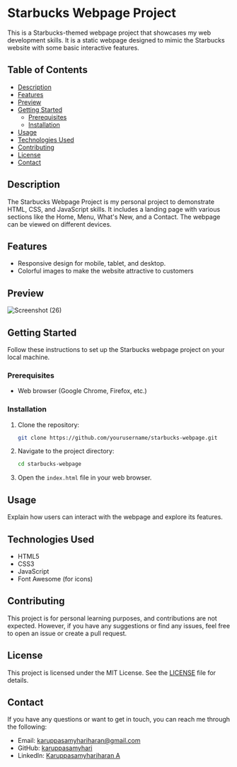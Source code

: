 # Starbucks Webpage Project

This is a Starbucks-themed webpage project that showcases my web development skills. It is a static webpage designed to mimic the Starbucks website with some basic interactive features.

## Table of Contents

- [Description](#description)
- [Features](#features)
- [Preview](#preview)
- [Getting Started](#getting-started)
  - [Prerequisites](#prerequisites)
  - [Installation](#installation)
- [Usage](#usage)
- [Technologies Used](#technologies-used)
- [Contributing](#contributing)
- [License](#license)
- [Contact](#contact)

## Description

The Starbucks Webpage Project is my personal project to demonstrate HTML, CSS, and JavaScript skills. It includes a landing page with various sections like the Home, Menu, What's New, and a Contact. The webpage can be viewed on different devices.

## Features

- Responsive design for mobile, tablet, and desktop.
- Colorful images to make the website attractive to customers

## Preview

![Screenshot (26)](https://github.com/karuppasamyhari/Starbucks/assets/86235041/1e179b1d-6ae7-4b18-8db4-ab28f6115781)

## Getting Started

Follow these instructions to set up the Starbucks webpage project on your local machine.

### Prerequisites

- Web browser (Google Chrome, Firefox, etc.)

### Installation

1. Clone the repository:
   ```bash
   git clone https://github.com/yourusername/starbucks-webpage.git
   ```

2. Navigate to the project directory:
   ```bash
   cd starbucks-webpage
   ```

3. Open the `index.html` file in your web browser.

## Usage

Explain how users can interact with the webpage and explore its features.

## Technologies Used

- HTML5
- CSS3
- JavaScript
- Font Awesome (for icons)

## Contributing

This project is for personal learning purposes, and contributions are not expected. However, if you have any suggestions or find any issues, feel free to open an issue or create a pull request.

## License

This project is licensed under the MIT License. See the [LICENSE](LICENSE) file for details.

## Contact

If you have any questions or want to get in touch, you can reach me through the following:

- Email: karuppasamyhariharan@gmail.com
- GitHub: [karuppasamyhari](https://github.com/karuppasamyhariharan)
- LinkedIn: [Karuppasamyhariharan A](https://www.linkedin.com/in/kh10)
